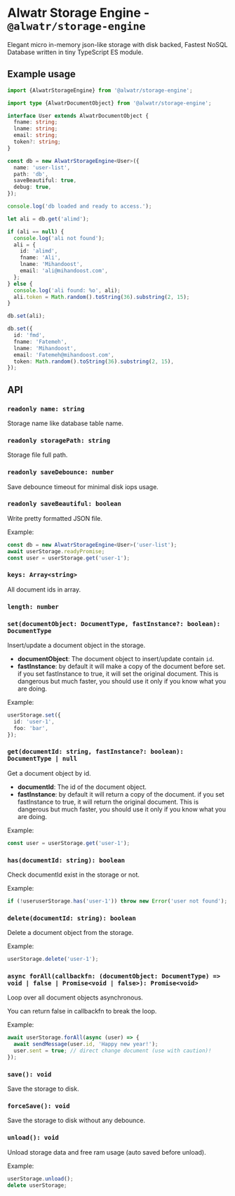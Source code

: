 # Alwatr Storage Engine - `@alwatr/storage-engine`

Elegant micro in-memory json-like storage with disk backed, Fastest NoSQL Database written in tiny TypeScript ES module.

## Example usage

```ts
import {AlwatrStorageEngine} from '@alwatr/storage-engine';

import type {AlwatrDocumentObject} from '@alwatr/storage-engine';

interface User extends AlwatrDocumentObject {
  fname: string;
  lname: string;
  email: string;
  token?: string;
}

const db = new AlwatrStorageEngine<User>({
  name: 'user-list',
  path: 'db',
  saveBeautiful: true,
  debug: true,
});

console.log('db loaded and ready to access.');

let ali = db.get('alimd');

if (ali == null) {
  console.log('ali not found');
  ali = {
    id: 'alimd',
    fname: 'Ali',
    lname: 'Mihandoost',
    email: 'ali@mihandoost.com',
  };
} else {
  console.log('ali found: %o', ali);
  ali.token = Math.random().toString(36).substring(2, 15);
}

db.set(ali);

db.set({
  id: 'fmd',
  fname: 'Fatemeh',
  lname: 'Mihandoost',
  email: 'Fatemeh@mihandoost.com',
  token: Math.random().toString(36).substring(2, 15),
});
```

## API

### `readonly name: string`

Storage name like database table name.

### `readonly storagePath: string`

Storage file full path.

### `readonly saveDebounce: number`

Save debounce timeout for minimal disk iops usage.

### `readonly saveBeautiful: boolean`

Write pretty formatted JSON file.

Example:

```ts
const db = new AlwatrStorageEngine<User>('user-list');
await userStorage.readyPromise;
const user = userStorage.get('user-1');
```

### `keys: Array<string>`

All document ids in array.

### `length: number`

### `set(documentObject: DocumentType, fastInstance?: boolean): DocumentType`

Insert/update a document object in the storage.

- **documentObject**: The document object to insert/update contain `id`.
- **fastInstance**: by default it will make a copy of the document before set.
  if you set fastInstance to true, it will set the original document.
  This is dangerous but much faster, you should use it only if you know what you are doing.

Example:

```ts
userStorage.set({
  id: 'user-1',
  foo: 'bar',
});
```

### `get(documentId: string, fastInstance?: boolean): DocumentType | null`

Get a document object by id.

- **documentId**: The id of the document object.
- **fastInstance**: by default it will return a copy of the document.
  if you set fastInstance to true, it will return the original document.
  This is dangerous but much faster, you should use it only if you know what you are doing.

Example:

```ts
const user = userStorage.get('user-1');
```

### `has(documentId: string): boolean`

Check documentId exist in the storage or not.

Example:

```ts
if (!useruserStorage.has('user-1')) throw new Error('user not found');
```

### `delete(documentId: string): boolean`

Delete a document object from the storage.

Example:

```ts
userStorage.delete('user-1');
```

### `async forAll(callbackfn: (documentObject: DocumentType) => void | false | Promise<void | false>): Promise<void>`

Loop over all document objects asynchronous.

You can return false in callbackfn to break the loop.

Example:

```ts
await userStorage.forAll(async (user) => {
  await sendMessage(user.id, 'Happy new year!');
  user.sent = true; // direct change document (use with caution)!
});
```

### `save(): void`

Save the storage to disk.

### `forceSave(): void`

Save the storage to disk without any debounce.

### `unload(): void`

Unload storage data and free ram usage (auto saved before unload).

Example:

```ts
userStorage.unload();
delete userStorage;
```
